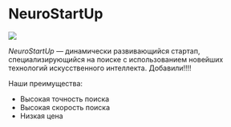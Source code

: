 # NeuroStartUp

![](https://netology-code.github.io/git-homeworks/introduction/assets/logo.png)

*NeuroStartUp* — динамически развивающийся стартап, специализирующийся на поиске с использованием 
 новейших технологий искусственного интеллекта.
 Добавили!!!!

Наши преимущества:
* Высокая точность поиска
* Высокая скорость поиска
* Низкая цена